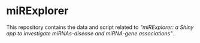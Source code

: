 # miRExplorer

This repository contains the data and script related to *"miRExplorer: a Shiny app to investigate miRNAs-disease and miRNA-gene associations"*.

